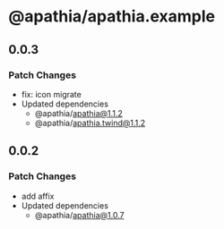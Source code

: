 # @apathia/apathia.example

## 0.0.3

### Patch Changes

- fix: icon migrate
- Updated dependencies
  - @apathia/apathia@1.1.2
  - @apathia/apathia.twind@1.1.2

## 0.0.2

### Patch Changes

- add affix
- Updated dependencies
  - @apathia/apathia@1.0.7

